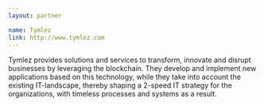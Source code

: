 ```yaml
---
layout: partner

name: Tymlez
link: http://www.tymlez.com
---
```


Tymlez provides solutions and services to transform, innovate and disrupt businesses by leveraging the blockchain. They develop and implement new applications based on this technology, while they take into account the existing IT-landscape, thereby shaping a 2-speed IT strategy for the organizations, with timeless processes and systems as a result.
